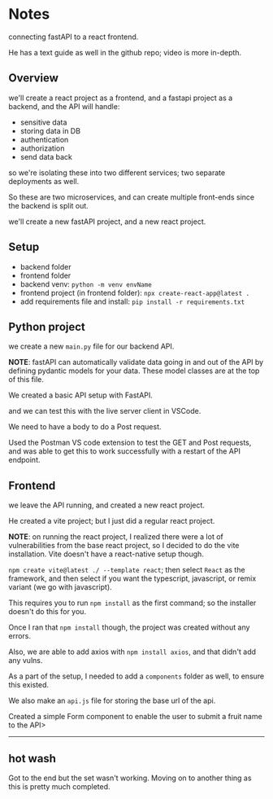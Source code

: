 # Notes

connecting fastAPI to a react frontend.

He has a text guide as well in the github repo; video is more in-depth.

## Overview

we'll create a react project as a frontend, and a fastapi project as a backend, and the API will handle:

- sensitive data
- storing data in DB
- authentication
- authorization
- send data back

so we're isolating these into two different services; two separate deployments as well.

So these are two microservices, and can create multiple front-ends since the backend is split out.

we'll create a new fastAPI project, and a new react project.

## Setup

- backend folder
- frontend folder
- backend venv: `python -m venv envName`
- frontend project (in frontend folder): `npx create-react-app@latest .`
- add requirements file and install: `pip install -r requirements.txt`

## Python project

we create a new `main.py` file for our backend API.

**NOTE**: fastAPI can automatically validate data going in and out of the API by defining pydantic models for your data. These model classes are at the top of this file.

We created a basic API setup with FastAPI.

and we can test this with the live server client in VSCode.

We need to have a body to do a Post request.

Used the Postman VS code extension to test the GET and Post requests, and was able to get this to work successfully with a restart of the API endpoint.

## Frontend

we leave the API running, and created a new react project.

He created a vite project; but I just did a regular react project.

**NOTE**: on running the react project, I realized there were a lot of vulnerabilities from the base react project, so I decided to do the vite installation. Vite doesn't have a react-native setup though.

`npm create vite@latest ./ --template react`; then select `React` as the framework, and then select if you want the typescript, javascript, or remix variant (we go with javascript).

This requires you to run `npm install` as the first command; so the installer doesn't do this for you.

Once I ran that `npm install` though, the project was created without any errors.

Also, we are able to add axios with `npm install axios`, and that didn't add any vulns.

As a part of the setup, I needed to add a `components` folder as well, to ensure this existed.

We also make an `api.js` file for storing the base url of the api.

Created a simple Form component to enable the user to submit a fruit name to the API>


---

## hot wash

Got to the end but the set wasn't working. Moving on to another thing as this is pretty much completed.